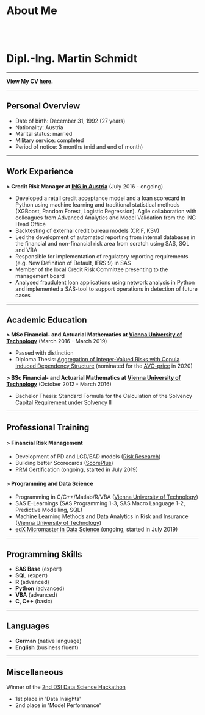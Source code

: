 # About Me

<br><br>

# Dipl.-Ing. Martin Schmidt

---

**View My CV [here](/pdf/20200208_CV_Martin_Schmidt_English.pdf).**

---

## Personal Overview

- Date of birth: December 31, 1992 (27 years)
- Nationality: Austria
- Marital status: married
- Military service: completed
- Period of notice: 3 months (mid and end of month)

---

## Work Experience

**> Credit Risk Manager at [ING in Austria](https://ing.at)** (July 2016 - ongoing)

- Developed a retail credit acceptance model and a loan scorecard
in Python using machine learning and traditional statistical
methods (XGBoost, Random Forest, Logistic Regression).
Agile collaboration with colleagues from Advanced
Analytics and Model Validation from the ING Head Office
- Backtesting of external credit bureau models (CRIF, KSV)
- Led the development of automated reporting from internal
databases in the financial and non-financial risk area from
scratch using SAS, SQL and VBA
- Responsible for implementation of regulatory reporting requirements
(e.g. New Definition of Default, IFRS 9) in SAS
- Member of the local Credit Risk Committee presenting to
the management board
- Analysed fraudulent loan applications using network analysis
in Python and implemented a SAS-tool to support operations
in detection of future cases

---

## Academic Education

**> MSc Financial- and Actuarial Mathematics at [Vienna University of Technology](https://www.tuwien.at/)** (March 2016 - March 2019)

- Passed with distinction
- Diploma Thesis: [Aggregation of Integer-Valued Risks with Copula Induced Dependency Structure](/diploma_thesis) (nominated for the [AVÖ-price](http://avoe.at/wp-content/uploads/2014/09/AVOe_Foerderung_Abschlussarbeiten_2016.pdf) in 2020)

**> BSc Financial- and Actuarial Mathematics at [Vienna University of Technology](https://www.tuwien.at/)** (October 2012 - March 2016)

- Bachelor Thesis: Standard Formula for the Calculation of the Solvency Capital Requirement under Solvency II

---

## Professional Training

#### > Financial Risk Management
- Development of PD and LGD/EAD models ([Risk Research](https://www.risk-research.de/de/startseite))
- Building better Scorecards ([ScorePlus](https://www.scoreplus.de/))
-  [PRM](https://prmia.org/) Certification (ongoing, started in July 2019)

#### > Programming and Data Science
- Programming in C/C++/Matlab/R/VBA ([Vienna University of Technology](https://www.tuwien.at/))
- SAS E-Learnings (SAS Programming 1-3, SAS Macro Language 1-2, Predictive Modelling, SQL)
- Machine Learning Methods and Data Analytics in Risk and Insurance ([Vienna University of Technology](https://www.tuwien.at/))
- [edX Micromaster in Data Science](https://www.edx.org/micromasters/data-science) (ongoing, started in July 2019)

---

## Programming Skills
- **SAS Base** (expert)
- **SQL** (expert)
- **R** (advanced)
- **Python** (advanced)
- **VBA** (advanced)
- **C, C++** (basic)

---

## Languages
- **German** (native language)
- **English** (business fluent)

---

## Miscellaneous
Winner of the [2nd DSI Data Science Hackathon](https://www.univie.ac.at/dsi-students/2nd-data-science-hackathon/)
- 1st place in 'Data Insights'
- 2nd place in 'Model Performance'
